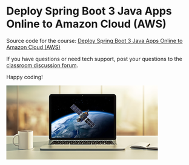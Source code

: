 # Deploy Spring Boot 3 Java Apps Online to Amazon Cloud (AWS)

Source code for the course: [Deploy Spring Boot 3 Java Apps Online to Amazon Cloud (AWS)](http://www.luv2code.com/deploy-spring-boot-3-github)

If you have questions or need tech support, post your questions to the [classroom discussion forum](https://www.udemy.com/course/deploy-java-spring-apps-online/learn/v4/questions).

Happy coding!

[<img src="images/deploy-spring-spring-boot-3-to-aws-small.png">](http://www.luv2code.com/deploy-spring-boot-3-github)
